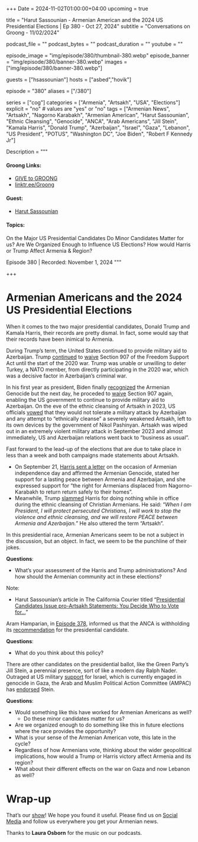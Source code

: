 +++
Date = 2024-11-02T01:00:00+04:00
upcoming = true

title = "Harut Sassounian - Armenian American and the 2024 US Presidential Elections | Ep 380 - Oct 27, 2024"
subtitle = "Conversations on Groong - 11/02/2024"

podcast_file = ""
podcast_bytes = ""
podcast_duration = ""
youtube = ""

episode_image = "img/episode/380/thumbnail-380.webp"
episode_banner = "img/episode/380/banner-380.webp"
images = ["img/episode/380/banner-380.webp"]

guests = ["hsassounian"]
hosts = ["asbed","hovik"]

episode = "380"
aliases = ["/380"]

series = ["cog"]
categories = ["Armenia", "Artsakh", "USA", "Elections"]
explicit = "no" # values are "yes" or "no"
tags = ["Armenian News", "Artsakh", "Nagorno Karabakh", "Armenian American", "Harut Sassounian", "Ethnic Cleansing", "Genocide", "ANCA", "Arab Americans", "Jill Stein", "Kamala Harris", "Donald Trump", "Azerbaijan", "Israel", "Gaza", "Lebanon", "US President", "POTUS", "Washington DC", "Joe Biden", "Robert F Kennedy Jr"]

Description = """

#### Groong Links:
* [GIVE to GROONG](https://podcasts.groong.org/donate)
* [linktr.ee/Groong](https://linktr.ee/groong)

#### Guest:
* [Harut Sassounian](/guest/hsassounian)

#### Topics:
On the Major US Presidential Candidates
Do Minor Candidates Matter for us?
Are We Organized Enough to Influence US Elections?
How would Harris or Trump Affect Armenia & Region?


Episode 380 | Recorded: November 1, 2024
"""

+++

# Armenian Americans and the 2024 US Presidential Elections

When it comes to the two major presidential candidates, Donald Trump and Kamala Harris, their records are pretty dismal. In fact, some would say that their records have been inimical to Armenia.

During Trump’s term, the United States continued to provide military aid to Azerbaijan. Trump [continued](https://www.gao.gov/products/gao-22-104619) to [waive](https://www.gao.gov/assets/720/718806.pdf) Section 907 of the Freedom Support Act until the start of the 2020 war. Trump was unable or unwilling to deter Turkey, a NATO member, from directly participating in the 2020 war, which was a decisive factor in Azerbaijan’s criminal war.

In his first year as president, Biden finally [recognized](https://www.whitehouse.gov/briefing-room/statements-releases/2021/04/24/statement-by-president-joe-biden-on-armenian-remembrance-day/) the Armenian Genocide but the next day, he proceded to [waive](https://thehill.com/policy/international/551577-biden-waiving-restriction-blocking-aid-to-azerbaijan-over-armenia/) Section 907 again, enabling the US government to continue to provide military aid to Azerbaijan. On the eve of the ethnic cleansing of Artsakh in 2023, US officials [vowed](https://www.civilnet.am/en/news/750248/us-will-not-tolerate-ethnic-cleansing-in-nagorno-karabakh-state-department-official-says/) that they would not tolerate a military attack by Azerbaijan and any attempt to “ethnically cleanse” a severely weakened Artsakh, left to its own devices by the government of Nikol Pashinyan. Artsakh was wiped out in an extremely violent military attack in September 2023 and almost immediately, US and Azerbaijan relations went back to “business as usual”. 

Fast forward to the lead-up of the elections that are due to take place in less than a week and both campaigns made statements about Artsakh.


* On September 21, [Harris sent a letter](https://armenianweekly.com/2024/09/24/forty-days-from-election-kamala-harris-starts-courting-armenian-american-voters/092324_harris_armenianstatement_print/) on the occasion of Armenian independence day and affirmed the Armenian Genocide, stated her support for a lasting peace between Armenia and Azerbaijan, and she expressed support for “the right for Armenians displaced from Nagorno-Karabakh to return return safely to their homes”.
* Meanwhile, Trump [slammed](https://www.azatutyun.am/a/33171862.html) Harris for doing nothing while in office during the ethnic cleansing of Christian Armenians. He said: “*When I am President, I will protect persecuted Christians, I will work to stop the violence and ethnic cleansing, and we will restore PEACE between Armenia and Azerbaijan.*” He also uttered the term “Artsakh”. 

In this presidential race, Armenian Americans seem to be not a subject in the discussion, but an object. In fact, we seem to be the punchline of their jokes.

**Questions**:
* What’s your assessment of the Harris and Trump administrations? And how should the Armenian community act in these elections?

Note:
* Harut Sassounian’s article in The California Courier titled “[Presidential Candidates Issue pro-Artsakh Statements: You Decide Who to Vote for…](https://www.thecaliforniacourier.com/presidential-candidates-issue-pro-artsakh-statements-you-decide-who-to-vote-for-by-harut-sassounian/)”


Aram Hamparian, in [Episode 378](https://podcasts.groong.org/378), informed us that the ANCA is withholding its [recommendation](https://armenianweekly.com/2024/10/04/anca-endorses-pro-armenian-congressional-candidates/) for the presidential candidate.

**Questions**:
* What do you think about this policy?

There are other candidates on the presidential ballot, like the Green Party’s Jill Stein, a perennial presence, sort of like a modern day Ralph Nader. Outraged at US military [support](https://en.wikipedia.org/wiki/United_States_support_for_Israel_in_the_Israel%E2%80%93Hamas_war#:~:text=Biden%20signed%20a%20%2495%20billion,in%20humanitarian%20aid%20for%20Gaza) for Israel, which is currently engaged in genocide in Gaza, the Arab and Muslim Political Action Committee (AMPAC) has [endorsed](https://www.jillstein2024.com/ampac_endorses_dr_jill_stein_for_president) Stein. 

**Questions**:
* Would something like this have worked for Armenian Americans as well?
    * Do these minor candidates matter for us?
* Are we organized enough to do something like this in future elections where the race provides the opportunity?
* What is your sense of the Armenian American vote, this late in the cycle?
* Regardless of how Armenians vote, thinking about the wider geopolitical implications, how would a Trump or Harris victory affect Armenia and its region?
* What about their different effects on the war on Gaza and now Lebanon as well?



# Wrap-up

That’s our [show](https://podcasts.groong.org/)! We hope you found it useful. Please find us on [Social Media](https://linktr.ee/groong) and follow us everywhere you get your Armenian news.

Thanks to **Laura Osborn** for the music on our podcasts.
